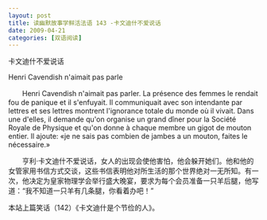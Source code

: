 ```yaml
---
layout: post
title: 读幽默故事学鲜活法语 143 -卡文迪什不爱说话
date: 2009-04-21
categories: [双语阅读]  
---
```


卡文迪什不爱说话

Henri Cavendish n'aimait pas parle

　　Henri Cavendish n'aimait pas parler. La présence des femmes le rendait fou de panique et il s'enfuyait. Il communiquait avec son intendante par lettres et ses lettres montrent l'ignorance totale du monde où il vivait. Dans une d'elles, il demande qu'on organise un grand dîner pour la Société Royale de Physique et qu'on donne à chaque membre un gigot de mouton entier. Il ajoute: «je ne sais pas combien de jambes a un mouton, faites le nécessaire.»



　　亨利·卡文迪什不爱说话，女人的出现会使他害怕，他会躲开她们。他和他的女管家用书信方式交谈，这些书信表明他对所生活的那个世界绝对一无所知。有一次，他决定为皇家物理学会举行盛大晚宴，要求为每个会员准备一只羊后腿，他写道：“我不知道一只羊有几条腿，你看着办吧！”



本站上篇笑话（142）《卡文迪什是个节俭的人》。
